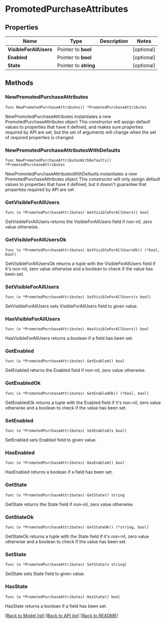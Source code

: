 # PromotedPurchaseAttributes

## Properties

Name | Type | Description | Notes
------------ | ------------- | ------------- | -------------
**VisibleForAllUsers** | Pointer to **bool** |  | [optional] 
**Enabled** | Pointer to **bool** |  | [optional] 
**State** | Pointer to **string** |  | [optional] 

## Methods

### NewPromotedPurchaseAttributes

`func NewPromotedPurchaseAttributes() *PromotedPurchaseAttributes`

NewPromotedPurchaseAttributes instantiates a new PromotedPurchaseAttributes object
This constructor will assign default values to properties that have it defined,
and makes sure properties required by API are set, but the set of arguments
will change when the set of required properties is changed

### NewPromotedPurchaseAttributesWithDefaults

`func NewPromotedPurchaseAttributesWithDefaults() *PromotedPurchaseAttributes`

NewPromotedPurchaseAttributesWithDefaults instantiates a new PromotedPurchaseAttributes object
This constructor will only assign default values to properties that have it defined,
but it doesn't guarantee that properties required by API are set

### GetVisibleForAllUsers

`func (o *PromotedPurchaseAttributes) GetVisibleForAllUsers() bool`

GetVisibleForAllUsers returns the VisibleForAllUsers field if non-nil, zero value otherwise.

### GetVisibleForAllUsersOk

`func (o *PromotedPurchaseAttributes) GetVisibleForAllUsersOk() (*bool, bool)`

GetVisibleForAllUsersOk returns a tuple with the VisibleForAllUsers field if it's non-nil, zero value otherwise
and a boolean to check if the value has been set.

### SetVisibleForAllUsers

`func (o *PromotedPurchaseAttributes) SetVisibleForAllUsers(v bool)`

SetVisibleForAllUsers sets VisibleForAllUsers field to given value.

### HasVisibleForAllUsers

`func (o *PromotedPurchaseAttributes) HasVisibleForAllUsers() bool`

HasVisibleForAllUsers returns a boolean if a field has been set.

### GetEnabled

`func (o *PromotedPurchaseAttributes) GetEnabled() bool`

GetEnabled returns the Enabled field if non-nil, zero value otherwise.

### GetEnabledOk

`func (o *PromotedPurchaseAttributes) GetEnabledOk() (*bool, bool)`

GetEnabledOk returns a tuple with the Enabled field if it's non-nil, zero value otherwise
and a boolean to check if the value has been set.

### SetEnabled

`func (o *PromotedPurchaseAttributes) SetEnabled(v bool)`

SetEnabled sets Enabled field to given value.

### HasEnabled

`func (o *PromotedPurchaseAttributes) HasEnabled() bool`

HasEnabled returns a boolean if a field has been set.

### GetState

`func (o *PromotedPurchaseAttributes) GetState() string`

GetState returns the State field if non-nil, zero value otherwise.

### GetStateOk

`func (o *PromotedPurchaseAttributes) GetStateOk() (*string, bool)`

GetStateOk returns a tuple with the State field if it's non-nil, zero value otherwise
and a boolean to check if the value has been set.

### SetState

`func (o *PromotedPurchaseAttributes) SetState(v string)`

SetState sets State field to given value.

### HasState

`func (o *PromotedPurchaseAttributes) HasState() bool`

HasState returns a boolean if a field has been set.


[[Back to Model list]](../README.md#documentation-for-models) [[Back to API list]](../README.md#documentation-for-api-endpoints) [[Back to README]](../README.md)


